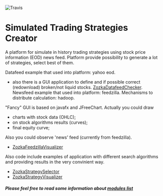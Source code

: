 ![Travis](https://travis-ci.org/sidorovis/stsc.svg?branch=master)

# Simulated Trading Strategies Creator

A platform for simulate in history trading strategies using stock price information (EOD) news feed.
Platform provide possibility to generate a lot of strategies, select best of them.

Datafeed example that used into platform: yahoo eod.
 * also there is a GUI application to define and if possible correct (redownload) broken/not liquid stocks. [ZozkaDatafeedChecker](https://github.com/sidorovis/stsc/wiki/ZozkaDatafeedChecker-Examples).
Newsfeed example that used into platform: feedzilla.
Mechanisms to distribute calculation: hadoop.

"Fancy" GUI is based on javafx and JFreeChart. 
Actually you could draw 
 * charts with stock data (OHLC); 
 * on stock algorithms results (curves);
 * final equity curve;

Also you could observe 'news' feed (currently from feedzilla).
 * [ZozkaFeedzillaVisualizer](https://github.com/sidorovis/stsc/wiki/ZozkaFeedzillaVisualizer-Examples)

Also code include examples of application with different search algorithms and providing results in the very convinient way.

 * [ZozkaStrategySelector](https://github.com/sidorovis/stsc/wiki/ZozkaStrategySelector-Examples)
 * [ZozkaStrategyVisualizer](https://github.com/sidorovis/stsc/wiki/ZozkaStrategyVisualizer-Examples)

##### Please feel free to read some information about [modules list](https://github.com/sidorovis/stsc/wiki/Modules-List)

